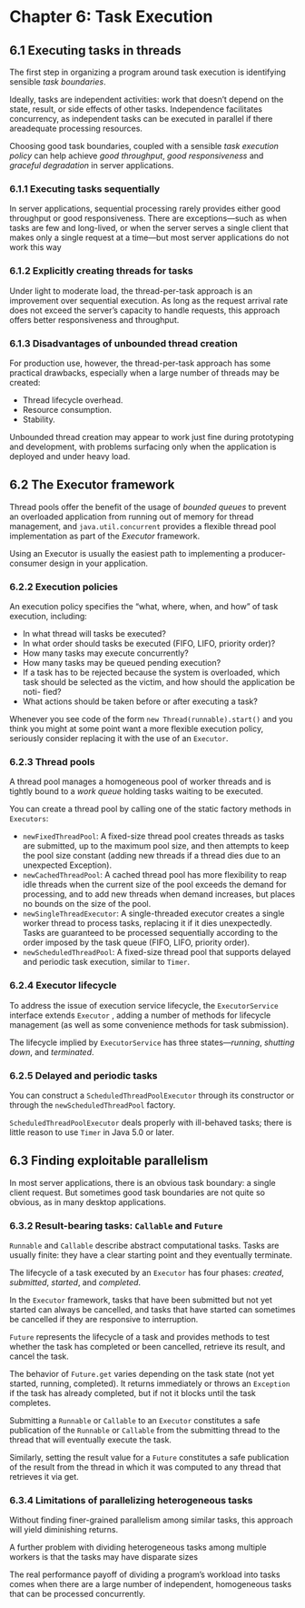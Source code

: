 # Chapter 6: Task Execution

## 6.1 Executing tasks in threads

The first step in organizing a program around task execution is identifying sensible _task boundaries_.

Ideally, tasks are independent activities: work that doesn’t depend on the state, result, or side effects of other tasks. Independence facilitates concurrency, as independent tasks can be executed in parallel if there areadequate processing resources.

Choosing good task boundaries, coupled with a sensible _task execution policy_ can help achieve _good throughput_, _good responsiveness_ and _graceful degradation_ in server applications.

### 6.1.1 Executing tasks sequentially

In server applications, sequential processing rarely provides either good throughput or good responsiveness. There are exceptions—such as when tasks are few and long-lived, or when the server serves a single client that makes only a single request at a time—but most server applications do not work this way

### 6.1.2 Explicitly creating threads for tasks

Under light to moderate load, the thread-per-task approach is an improvement over sequential execution. As long as the request arrival rate does not exceed the server’s capacity to handle requests, this approach offers better responsiveness and throughput.

### 6.1.3 Disadvantages of unbounded thread creation

For production use, however, the thread-per-task approach has some practical drawbacks, especially when a large number of threads may be created:

* Thread lifecycle overhead.
* Resource consumption.
* Stability.

Unbounded thread creation may appear to work just fine during prototyping and development, with problems surfacing only when the application is deployed and under heavy load.

## 6.2 The Executor framework

Thread pools offer the benefit of the usage of _bounded queues_ to prevent an overloaded application from running out of memory for thread management, and `java.util.concurrent` provides a flexible thread pool implementation as part of the _Executor_ framework.

Using an Executor is usually the easiest path to implementing a producer-consumer design in your application.

### 6.2.2 Execution policies

An execution policy specifies the “what, where, when, and how” of task execution, including:

* In what thread will tasks be executed?
* In what order should tasks be executed (FIFO, LIFO, priority order)?
* How many tasks may execute concurrently?
* How many tasks may be queued pending execution?
* If a task has to be rejected because the system is overloaded, which task
should be selected as the victim, and how should the application be noti-
fied?
* What actions should be taken before or after executing a task?

Whenever you see code of the form `new Thread(runnable).start()` and you think you might at some point want a more flexible execution policy, seriously consider replacing it with the use of an `Executor`.

### 6.2.3 Thread pools

A thread pool manages a homogeneous pool of worker threads and is tightly bound to a _work queue_ holding tasks waiting to
be executed.

You can create a thread pool by calling one of the static factory methods in `Executors`:

* `newFixedThreadPool`: A fixed-size thread pool creates threads as tasks are submitted, up to the maximum pool size, and then attempts to keep the pool size constant (adding new threads if a thread dies due to an unexpected Exception).
* `newCachedThreadPool`: A cached thread pool has more flexibility to reap idle threads when the current size of the pool exceeds the demand for processing, and to add new threads when demand increases, but places no bounds on the size of the pool.
* `newSingleThreadExecutor`: A single-threaded executor creates a single worker thread to process tasks, replacing it if it dies unexpectedly. Tasks are guaranteed to be processed sequentially according to the order imposed by the task queue (FIFO, LIFO, priority order).
* `newScheduledThreadPool`: A fixed-size thread pool that supports delayed and periodic task execution, similar to `Timer`.

### 6.2.4 Executor lifecycle

To address the issue of execution service lifecycle, the `ExecutorService` interface extends `Executor` , adding a number of methods for lifecycle management (as well as some convenience methods for task submission).

The lifecycle implied by `ExecutorService` has three states—_running_, _shutting down_, and _terminated_.

### 6.2.5 Delayed and periodic tasks

You can construct a `ScheduledThreadPoolExecutor` through its constructor or through the `newScheduledThreadPool` factory.

`ScheduledThreadPoolExecutor` deals properly with ill-behaved tasks; there is little reason to use `Timer` in Java 5.0 or later.

## 6.3 Finding exploitable parallelism

In most server applications, there is an obvious task boundary: a single client request. But sometimes good task boundaries are not quite so obvious, as in many desktop applications.

### 6.3.2 Result-bearing tasks: `Callable` and `Future`

`Runnable` and `Callable` describe abstract computational tasks. Tasks are usually finite: they have a clear starting point and they eventually terminate.

The lifecycle of a task executed by an `Executor` has four phases: _created_, _submitted_, _started_, and _completed_.

In the `Executor` framework, tasks that have been submitted but not yet started can always be cancelled, and tasks that have started can sometimes be cancelled if they are responsive to interruption.

`Future` represents the lifecycle of a task and provides methods to test whether the task has completed or been cancelled, retrieve its result, and cancel the task.

The behavior of `Future.get` varies depending on the task state (not yet started, running, completed). It returns immediately or throws an `Exception` if the task has already completed, but if not it blocks until the task completes.

Submitting a `Runnable` or `Callable` to an `Executor` constitutes a safe publication of the `Runnable` or `Callable` from the submitting thread to the thread that will eventually execute the task.

Similarly, setting the result value for a `Future` constitutes a safe publication of the result from the thread in which it was computed to any thread that retrieves it via get.

### 6.3.4 Limitations of parallelizing heterogeneous tasks

Without finding finer-grained parallelism among similar tasks, this approach will yield diminishing returns.

A further problem with dividing heterogeneous tasks among multiple workers is that the tasks may have disparate sizes

The real performance payoff of dividing a program’s workload into tasks comes when there are a large number of independent, homogeneous tasks that can be processed concurrently.
